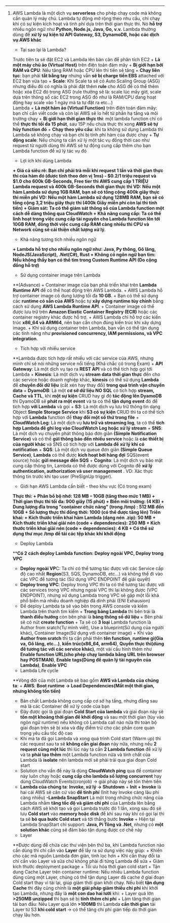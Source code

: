 
---
1. AWS Lambda là một dịch vụ **serverless** cho phép chạy code mà không cần quản lý máy chủ. Lambda tự động mở rộng theo nhu cầu, chỉ chạy khi có sự kiện kích hoạt và tính phí dựa trên thời gian thực thi. Nó **hỗ trợ** nhiều ngôn ngữ như **Python, Node.js, Java, Go, v.v.** Lambda thường dùng để **xử lý sự kiện từ API Gateway, S3, DynamoDB, hoặc các dịch vụ AWS khác**
    
    - Tại sao lại là Lambda?
    
    Trước tiên ta sẽ đặt EC2 và Lambda lên bàn cân để phân tích EC2 + **Là một máy chủ ảo (Virtual Host)** trên điện toán đám mây + **Bị giới hạn bởi RAM và CPU**: Nếu tăng RAM hoặc CPU lên thì tiền sẽ tăng + **Chạy liên tục**: bạn phải **tắt bằng tay** nhưng vẫn **sẽ bị charge tiền EBS** attached với EC2 bạn vừa tạo + **Scale**: Khi Scale ta sẽ có Auto Scaling Group (ASG) nhưng điều đó có nghĩa là phải đặt thêm **rule** cho ASG để có thể thêm hoặc xóa EC2 đó trong ASG (rule thường sẽ là: scale lúc mấy giờ, scale dựa trên thông số các EC2 trong ASG đó như là RAM/CPU đang hoạt động hay scale vào 1 ngày mà ta tự đặt ra etc...)  
    Lambda + **Là một hàm ảo (Virtual Function)** trên điện toán đám mây: bạn chỉ cần viết code và còn lại AWS sẽ lo hết từ phần hạ tầng và môi trường chạy + **Bị giới hạn thời gian thực thi**: một lambda function chỉ có thể **thực thi tối đa 15 phút**, sau 15P nếu chưa thực thi xong **AWS sẽ tự hủy function đó** + **Chạy theo yêu cầu**: khi ta không sử dụng Lambda thì Lambda sẽ không chạy và bạn chỉ bị tính phí hàm của được chạy + **Tự động scale**: Nếu chúng ta cần xử lý một tác vụ đồng thời cao như request từ người dùng thì AWS sẽ tự động cung cấp thêm cho bạn Lambda function để xử lý tác vụ đó
    
    
    - Lợi ích khi dùng Lambda
    
    **+ **Giá cả siêu rẽ**: Bạn chỉ phải **trả mỗi khi request 1 lần và thời gian thực thi của hàm đó** (được tính theo đơn vị 1ms) - **$0.2/1 triệu request và $1.0 cho 600k GB-Seconds**, **Free tier** thì AWS cung cấp **1 TRIỆU Lambda request và 400k GB-Seconds thời gian thực thi** VD: Nếu một hàm **Lambda** sử dụng **1GB RAM**, bạn sẽ có **tổng cộng 400k giây** thực thi miễn phí VD: Nếu một hàm **Lambda** sử dụng **128MB RAM**, bạn sẽ có tổng cộng **3,2 triệu giây thực thi (400k Giây miễn phí còn lại thì tính tiền)** + **Giám sát**: Ta có thể **giám sát** thông số của **Lambda** function một cách **dễ dàng** thông qua **CloudWatch** + **Khả năng cung cấp**: Ta có thể **linh hoạt** trong việc **cung cấp tài nguyên** cho **Lambda** function lên tới **10GB RAM**, đồng thời việc cung cấp **RAM** càng nhiều thì **CPU và Network** cũng sẽ cải thiện chất lượng xử lý.**
    
    - Khả năng tương tích nhiều ngôn ngữ
    
    **+ **Lambda hỗ trợ cho nhiều ngôn ngữ như**: Java, Py thông, Gô lăng, NodeJS(JavaScript), .Net(C#), Rust + **Không có ngôn ngữ bạn tìm**: Nếu không thấy bạn có thể tìm trong Custom Runtime API (Do cộng đồng hỗ trợ)**
    
    - Sử dụng container image trên Lambda
    
    **(Advance) + Container image của bạn phải triển khai trên **Lambda Runtime API** để có thể hoạt động trên AWS Lambda. + AWS Lambda hỗ trợ container image có dung lượng tối đa **10 GB**. + Bạn có thể sử dụng các **runtime có sẵn của AWS** hoặc tự **xây dựng runtime tùy chỉnh** bằng cách sử dụng **AWS Lambda Runtime API**. + Container image có thể được lưu trữ trên **Amazon Elastic Container Registry (ECR)** hoặc các container registry khác được hỗ trợ. + AWS Lambda chỉ hỗ trợ các kiến trúc **x86_64 và ARM64**, nên bạn cần chọn đúng kiến trúc khi xây dựng image. + Khi sử dụng container trên Lambda, bạn vẫn có thể tận dụng các tính năng như **provisioned concurrency, IAM permissions, và VPC integration**.
    
    - Tích hợp với nhiều service
    
    **Lambda được tích hợp rất nhiều với các service của AWS, nhưng mình chỉ sẽ nói những service nổi tiếng (Khá chắc có trong Exam) + **API Gateway**: Là một dịch vụ tạo ra **REST API** và có thể tích hợp gọi tới Lambda + **Kinesis**: Là một dịch vụ **stream data thời gian thực** đến cho các service hoặc doanh nghiệp khác, **kinesis** có thể sử dụng **Lambda** để **chuyển đổi dữ liệu** (cắt xén hay thay đổi) **trong quá trình vận chuyển data** + **DyamoDB**: Là một **cơ sở dữ liệu NO SQL** có tích hợp **stream, Cache và TTL**, khi **một sự kiện** CRUD hay gì đó **tác động lên DyamoDB** thì DyamoDB sẽ **phát ra một event** và ta có thể **tận dụng event** đó để tích hợp **với Lambda** và gọi + **S3**: Là một dịch vụ lưu trữ thông tin dạng Object **Simple Storage Service** khi **S3 có sự kiện** CRUD thì ta có thể tích hợp với **Lambda** function để **thay đổi một số thứ trong file** + **CloudWatch Log**: Là một dịch vụ **lưu trữ và streaming log**, ta có thể **tích hợp Lambda để ghi log vào CloudWatch Log hoặc xử lý stream** + **SNS**: Là một dịch vụ chuyển phát thông báo đơn giản **(Simple Notification Service)** và có thể **gửi thông báo đến nhiều service** hoặc là **các thiết bị của người khác** và SNS có tích hợp với **Lambda để xử lý khi có notification** + **SQS**: Là một dịch vụ queue đơn giản **(Simple Queue Service)**, **Lambda** có thể được **kích hoạt bởi hàng đợi** SQS(event source) hoặc **gửi message đến SQS** + **Cognito**: Là một dịch vụ bảo mật cung cấp thông tin, Lambda có thể được dùng với Cognito để **xử lý authentication, authorization và user management** . VD: Xác thực thông tin trước khi tạo user (PreSignUp trigger).
    
    
    - Giới hạn AWS Lambda cần biết - theo khu vực (Có trong exam)
    
    ****Thực thi**: + **Phân bổ bộ nhớ**: 128 MB – 10GB (tăng theo mức 1 MB) + **Thời gian thực thi tối đa**: 900 giây (15 phút) + **Biến môi trường**: (4 KB) + **Dung lượng đĩa trong "container chức năng" (trong /tmp)** : 512 MB đến 10GB + **Số lượng thực thi đồng thời**: 1000 (có thể được tăng lên) **Triển khai**: + **Kích thước triển khai hàm Lambda (dạng nén .zip)**: 50 MB + **Kích thước triển khai giải nén (code + dependencies)**: 250 MB + **Kích thước triển khai giải nén (code + dependencies)**: 4 KB + Có thể sử dụng thư mục /tmp để tải các tệp khác khi khởi động**
    
    - Deploy Lambda
    
    ****Có 2 cách deploy Lambda function: Deploy ngoài VPC, Deploy trong VPC**
    
    - **Deploy ngoài VP**C: Ta chỉ có thể tương tác được với các Service cấp độ cao nhất **Region**(S3, SQS, DynamoDB, etc...) và không thể đi vào các VPC để tương tác (Sử dụng VPC ENDPOINT để giải quyết)
    - **Deploy trong VPC**: Deploy trong VPC thì ta có thể tương tác được với các services trong VPC nhưng ngoài VPC thì lại không được (VPC ENDPOINT), nhưng xử dụng Lambda trong VPC sẽ gặp một lỗi khá phổ biển mà nhiều doanh nghiệp đã dính phải (ENI Exhausion)
    
    + Để deploy Lambda ta sẽ vào bên trong AWS console và kiếm Lambda trên thanh tìm kiếm + **Trong bảng Lambda** thì bên trái là **thanh điều hướng** còn bên phải là **bảng thông số dữ liệu** + Bên phải sẽ có nút **create function** + Ta sẽ có **3 loại** Lambda function là Author from sratch(Tự mình viết), Use a blueprint(Sử dụng của người khác), Container Image(Sử dụng với container image) + Khi vào **Author from sratch** thì ta cần phải thên **tên function**, **runtime gì(Gia va, Gô lăng, etc...)**, **kiến trúc(x86_64, arm64)**, **Quyền thực thi(dùng để tương tác với các service khác)**, một vài cấu hình thêm như **Enable function URL(cho phép chạy lambda bằng URL trên browser hay POSTMAN)**, **Enable tags(Dùng để quản lý tài nguyên của Lambda)**, **Enable VPC**
    
    - Lambda Life cycle
    
    **Vòng đời của một Lambda sẽ bao gồm **AWS và Lambda của chúng ta**: + **AWS**: **Boot runtime -> Load Dependencies(Mất một thời gian, nhưng không tốn tiền)**
    
    - Bản chất Lambda không cung cấp cơ sở hạ tầng, nhưng đằng sau mà là các Container để xử lý code của bạn
    - Đây được gọi là giai đoạn **Cold Start của lambda** và giai đoạn này sẽ **tốn một khoảng thời gian để khởi động** và sau một thời gian (tùy vào ngôn ngữ runtime) nếu không có Lambda call nào nữa thì toàn bộ giai đoạn trên sẽ bị xóa và đây điểm trừ cho các phần core quan trọng yêu cầu tốc độ cao
    - Khi mà ta đã gọi Lambda và xong quá trình Cold start (Warm up) thì các request sau ta sẽ **không cần giai đoạn** này nữa, nhưng nếu **2 request cùng một lúc** thì lúc này ta cần **2 Lambda function** để xử lý và ta **phải tạo thêm** một Lambda function nữa và tính chất của Lambda là **isolate** nên lambda mới sẽ phải trải qua giai đoạn Cold start
    - Solution cho vấn đề này là dùng **CloudWatch ping** qua để container này luôn chạy hoặc **cung cấp cho lambda số lượng concurrent** hay dùng CloudWatch Events(cronjob) -> giải pháp này sẽ tốn thêm tiền
    
    + **Lambda của chúng ta**: **Invoke, xử lý -> Shutdown** + **Init + Invoke** là hai cái AWS sẽ căn cứ vào **để tính phí** (Init hay Invoke càng lâu phí càng nhiều) **-Lambda SnapStart** Là một trong những chức năng của Lambda nhằm **tăng tốc độ và giảm chi phí** của Lambda lên bằng cách AWS sẽ khởi tạo và gọi Lambda trước đó 1 lần, xong sau đó sẽ lưu **Cold start** vào **memory hoặc disk** để khi sau này khi có gọi lại thì ta sẽ **bỏ qua bước Cold start** và tới thẳng bước **Invoke** + Hiện tại Lambda SnapStart chỉ support: **Java, Pi Tông và .Net**, nhưng có **một solution khác** cũng sẽ đảm bảo tận dụng được cơ chế này
    
    - Layer
    
    **Được dùng để chứa các thư viện bên thứ ba, khi Lambda function nào cần dùng thì chỉ cần vào **Layer** để lấy ra sử dụng việc này giúp: + Khiến cho các mã nguồn Lambda đơn giản, tinh lọc hơn + Khi cần thay đổi ta chỉ cần vào Layer và sửa chứ không phải đi từng Lambda để sửa + Giảm kích thước deployment package + Tối ưu hóa thời gian cold start + Tận dung Cache Layer trên container runtime: Nếu nhiều Lambda function dùng cùng một Layer, chúng có thể tận dụng Layer đã cache ở giai đoạn Cold start thay vì tải lại, giúp giảm thời gian khởi chạy. Nếu biết **tận dụng Cache** thì đây cũng chính là **một giải pháp giảm thiểu chi phí** khi khởi tạo Lambda, nhưng đây là **một con dao hai lưỡi** khi: + Layer quá lớn **>250MB unzipped** thì bạn sẽ bị **tính thêm chi phí** + Làm tăng thời gian tải ban đầu: Nếu Layer quá lớn **>100MB** thì Lambda **cần thời gian** tải Layer từ S3 **khi cold start** → có thể tăng chi phí gián tiếp do thời gian chạy lâu hơn.